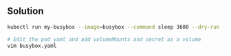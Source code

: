 ## Solution

```bash
kubectl run my-busybox --image=busybox --command sleep 3600 --dry-run -o yaml > busybox.yaml

# Edit the pod yaml and add volumeMounts and secret as a volume
vim busybox.yaml

```

```bash

```


```bash

```
